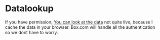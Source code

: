# Datalookup


If you have permission, [You can look at the data](https://episphere.github.io/Datalookup) not quite live, because I cache the data in your browser.
Box.com will handle all the authentication so we dont have to worry.
